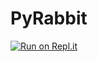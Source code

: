 # PyRabbit

[![Run on Repl.it](https://repl.it/badge/github/joaquinbf/PyRabbit)](https://repl.it/github/joaquinbf/PyRabbit)
